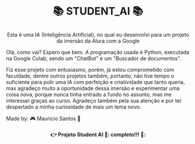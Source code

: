 # <p align="center">📚 STUDENT_AI 📚</p>

<p align="center">Esta é uma IA (Inteligência Artificial), no qual eu desenvolvi para um projeto da imersão da Alura com a Google</p>


Olá, como vai? Espero que bem.
A programação usada é Python, executada na Google Colab, sendo um "ChatBot" e um "Buscador de documentos".

Fiz esse projeto com entusiasmo, porém, já estou comprometido com faculdade, dentre outros projetos também, portanto, não tive tempo o suficiente para polir uma IA com perfeição e criatividade que tanto queria, mas agradeço muito a oportunidade dessa imersão e experimentar uma coisa nova, porque nunca tinha entrado a fundo no assunto, mas me interessei graças ao curso. Agradeço também pela sua atenção e por ter despertado a minha curiosidade de mais um tema novo.

Made by: 🎮 Mauricio Santos 👋

  <h4 align="Center">
 👉 Projeto Student AI 🤖: completo!!! 📢:
  </h4>
